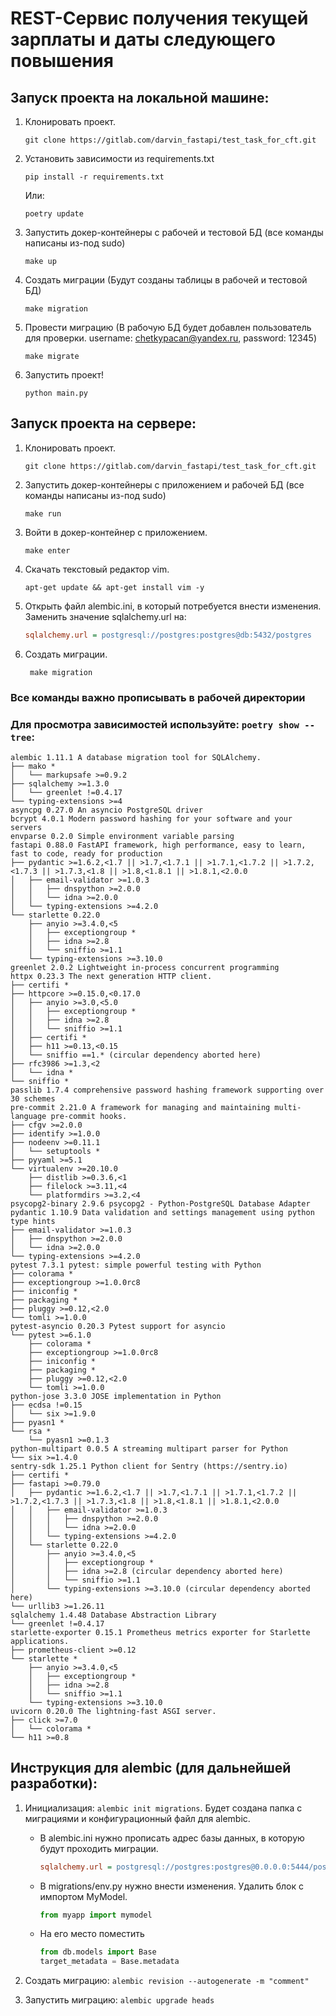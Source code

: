 # REST-Сервис получения текущей зарплаты и даты следующего повышения
## Запуск проекта на локальной машине:
1. Клонировать проект.
    ```
    git clone https://gitlab.com/darvin_fastapi/test_task_for_cft.git
    ```
2. Установить зависимости из requirements.txt
    ```
    pip install -r requirements.txt
    ```
   Или:
    ```
    poetry update
    ```
3. Запустить докер-контейнеры с рабочей и тестовой БД (все команды написаны из-под sudo)
    ```
    make up
    ```
4. Создать миграции (Будут созданы таблицы в рабочей и тестовой БД)
    ```
    make migration
    ```
5. Провести миграцию (В рабочую БД будет добавлен пользователь для проверки.
username: chetkypacan@yandex.ru, password: 12345)
    ```
    make migrate
    ```
6. Запустить проект!
    ```
    python main.py
    ```


## Запуск проекта на сервере:
1. Клонировать проект.
    ```
    git clone https://gitlab.com/darvin_fastapi/test_task_for_cft.git
    ```
2. Запустить докер-контейнеры с приложением и рабочей БД (все команды написаны из-под sudo)
    ```
    make run
    ```
3. Войти в докер-контейнер с приложением.
    ```
    make enter
    ```
4. Скачать текстовый редактор vim.
    ```
    apt-get update && apt-get install vim -y
    ```
5. Открыть файл alembic.ini, в который потребуется внести изменения.
Заменить значение sqlalchemy.url на:
    ```ini
    sqlalchemy.url = postgresql://postgres:postgres@db:5432/postgres
    ```
6. Создать миграции.
   ```
    make migration
   ```
### Все команды важно прописывать в рабочей директории
### Для просмотра зависимостей используйте: ```poetry show --tree```:
```commandline
alembic 1.11.1 A database migration tool for SQLAlchemy.
├── mako *
│   └── markupsafe >=0.9.2
├── sqlalchemy >=1.3.0
│   └── greenlet !=0.4.17
└── typing-extensions >=4
asyncpg 0.27.0 An asyncio PostgreSQL driver
bcrypt 4.0.1 Modern password hashing for your software and your servers
envparse 0.2.0 Simple environment variable parsing
fastapi 0.88.0 FastAPI framework, high performance, easy to learn, fast to code, ready for production
├── pydantic >=1.6.2,<1.7 || >1.7,<1.7.1 || >1.7.1,<1.7.2 || >1.7.2,<1.7.3 || >1.7.3,<1.8 || >1.8,<1.8.1 || >1.8.1,<2.0.0
│   ├── email-validator >=1.0.3
│   │   ├── dnspython >=2.0.0
│   │   └── idna >=2.0.0
│   └── typing-extensions >=4.2.0
└── starlette 0.22.0
    ├── anyio >=3.4.0,<5
    │   ├── exceptiongroup *
    │   ├── idna >=2.8
    │   └── sniffio >=1.1
    └── typing-extensions >=3.10.0
greenlet 2.0.2 Lightweight in-process concurrent programming
httpx 0.23.3 The next generation HTTP client.
├── certifi *
├── httpcore >=0.15.0,<0.17.0
│   ├── anyio >=3.0,<5.0
│   │   ├── exceptiongroup *
│   │   ├── idna >=2.8
│   │   └── sniffio >=1.1
│   ├── certifi *
│   ├── h11 >=0.13,<0.15
│   └── sniffio ==1.* (circular dependency aborted here)
├── rfc3986 >=1.3,<2
│   └── idna *
└── sniffio *
passlib 1.7.4 comprehensive password hashing framework supporting over 30 schemes
pre-commit 2.21.0 A framework for managing and maintaining multi-language pre-commit hooks.
├── cfgv >=2.0.0
├── identify >=1.0.0
├── nodeenv >=0.11.1
│   └── setuptools *
├── pyyaml >=5.1
└── virtualenv >=20.10.0
    ├── distlib >=0.3.6,<1
    ├── filelock >=3.11,<4
    └── platformdirs >=3.2,<4
psycopg2-binary 2.9.6 psycopg2 - Python-PostgreSQL Database Adapter
pydantic 1.10.9 Data validation and settings management using python type hints
├── email-validator >=1.0.3
│   ├── dnspython >=2.0.0
│   └── idna >=2.0.0
└── typing-extensions >=4.2.0
pytest 7.3.1 pytest: simple powerful testing with Python
├── colorama *
├── exceptiongroup >=1.0.0rc8
├── iniconfig *
├── packaging *
├── pluggy >=0.12,<2.0
└── tomli >=1.0.0
pytest-asyncio 0.20.3 Pytest support for asyncio
└── pytest >=6.1.0
    ├── colorama *
    ├── exceptiongroup >=1.0.0rc8
    ├── iniconfig *
    ├── packaging *
    ├── pluggy >=0.12,<2.0
    └── tomli >=1.0.0
python-jose 3.3.0 JOSE implementation in Python
├── ecdsa !=0.15
│   └── six >=1.9.0
├── pyasn1 *
└── rsa *
    └── pyasn1 >=0.1.3
python-multipart 0.0.5 A streaming multipart parser for Python
└── six >=1.4.0
sentry-sdk 1.25.1 Python client for Sentry (https://sentry.io)
├── certifi *
├── fastapi >=0.79.0
│   ├── pydantic >=1.6.2,<1.7 || >1.7,<1.7.1 || >1.7.1,<1.7.2 || >1.7.2,<1.7.3 || >1.7.3,<1.8 || >1.8,<1.8.1 || >1.8.1,<2.0.0
│   │   ├── email-validator >=1.0.3
│   │   │   ├── dnspython >=2.0.0
│   │   │   └── idna >=2.0.0
│   │   └── typing-extensions >=4.2.0
│   └── starlette 0.22.0
│       ├── anyio >=3.4.0,<5
│       │   ├── exceptiongroup *
│       │   ├── idna >=2.8 (circular dependency aborted here)
│       │   └── sniffio >=1.1
│       └── typing-extensions >=3.10.0 (circular dependency aborted here)
└── urllib3 >=1.26.11
sqlalchemy 1.4.48 Database Abstraction Library
└── greenlet !=0.4.17
starlette-exporter 0.15.1 Prometheus metrics exporter for Starlette applications.
├── prometheus-client >=0.12
└── starlette *
    ├── anyio >=3.4.0,<5
    │   ├── exceptiongroup *
    │   ├── idna >=2.8
    │   └── sniffio >=1.1
    └── typing-extensions >=3.10.0
uvicorn 0.20.0 The lightning-fast ASGI server.
├── click >=7.0
│   └── colorama *
└── h11 >=0.8

```

## Инструкция для alembic (для дальнейшей разработки):
1. Инициализация:
```alembic init migrations```. Будет создана папка с миграциями и конфигурационный файл для alembic.
   - В alembic.ini нужно прописать адрес базы данных, в которую будут проходить миграции.
        ```ini
        sqlalchemy.url = postgresql://postgres:postgres@0.0.0.0:5444/postgres # Откроет на 5444 порту.
        ```
   - В migrations/env.py нужно внести изменения. Удалить блок с импортом MyModel.
        ```python
        from myapp import mymodel
        ```
   - На его место поместить
        ```python
        from db.models import Base
        target_metadata = Base.metadata
        ```
2. Создать миграцию:
```alembic revision --autogenerate -m "comment"```

3. Запустить миграцию:
```alembic upgrade heads```
